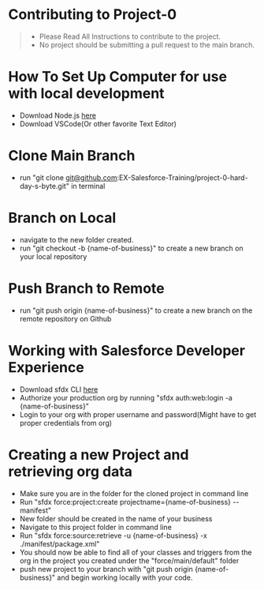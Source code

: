 # Contributing to Project-0

> - Please Read All Instructions to contribute to the project.
> - No project should be submitting a pull request to the main branch.

# How To Set Up Computer for use with local development

- Download Node.js [here](https://nodejs.org/en/)
- Download VSCode(Or other favorite Text Editor)

# Clone Main Branch
 
 - run "git clone git@github.com:EX-Salesforce-Training/project-0-hard-day-s-byte.git" in terminal

# Branch on Local

 - navigate to the new folder created.
 - run "git checkout -b {name-of-business}" to create a new branch on your local repository

# Push Branch to Remote

 - run "git push origin {name-of-business}" to create a new branch on the remote repository on Github

# Working with Salesforce Developer Experience
 - Download sfdx CLI [here](https://developer.salesforce.com/tools/sfdxcli)
 - Authorize your production org by running "sfdx auth:web:login -a {name-of-business}"
 - Login to your org with proper username and password(Might have to get proper credentials from org)

# Creating a new Project and retrieving org data
 - Make sure you are in the folder for the cloned project in command line
 - Run "sfdx force:project:create projectname={name-of-business} --manifest"
 - New folder should be created in the name of your business
 - Navigate to this project folder in command line
 - Run "sfdx force:source:retrieve -u {name-of-business} -x ./manifest/package.xml"
 - You should now be able to find all of your classes and triggers from the org in the project you   created under the "force/main/default" folder
 - push new project to your branch with "git push origin {name-of-business}" and begin working locally with your code.